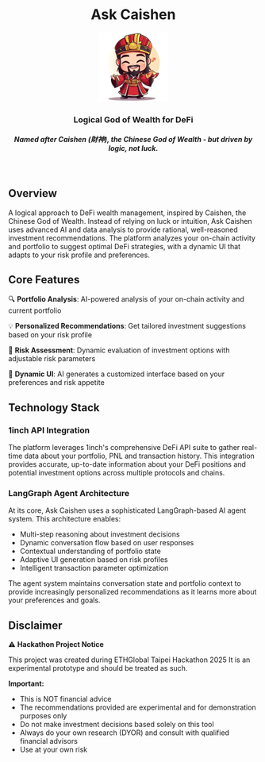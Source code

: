 <div align="center">
  <h1>Ask Caishen</h1>
  <img height=140 src="public/images/logo.png"/>
  <h3 align="center">Logical God of Wealth for DeFi</h3>
  <h5 align="center">Named after Caishen (財神), the Chinese God of Wealth - but driven by logic, not luck.</h5>

  <br/>
</div>

## Overview

A logical approach to DeFi wealth management, inspired by Caishen, the Chinese God of Wealth. Instead of relying on luck or intuition, Ask Caishen uses advanced AI and data analysis to provide rational, well-reasoned investment recommendations. The platform analyzes your on-chain activity and portfolio to suggest optimal DeFi strategies, with a dynamic UI that adapts to your risk profile and preferences.

## Core Features

🔍 **Portfolio Analysis**: AI-powered analysis of your on-chain activity and current portfolio

💡 **Personalized Recommendations**: Get tailored investment suggestions based on your risk profile  

🎯 **Risk Assessment**: Dynamic evaluation of investment options with adjustable risk parameters

🤖 **Dynamic UI**: AI generates a customized interface based on your preferences and risk appetite

## Technology Stack

### 1inch API Integration
The platform leverages 1inch's comprehensive DeFi API suite to gather real-time data about your portfolio, PNL and transaction history. This integration provides accurate, up-to-date information about your DeFi positions and potential investment options across multiple protocols and chains.

### LangGraph Agent Architecture
At its core, Ask Caishen uses a sophisticated LangGraph-based AI agent system. This architecture enables:
- Multi-step reasoning about investment decisions
- Dynamic conversation flow based on user responses
- Contextual understanding of portfolio state
- Adaptive UI generation based on risk profiles
- Intelligent transaction parameter optimization

The agent system maintains conversation state and portfolio context to provide increasingly personalized recommendations as it learns more about your preferences and goals.

## Disclaimer

⚠️ **Hackathon Project Notice**

This project was created during ETHGlobal Taipei Hackathon 2025 It is an experimental prototype and should be treated as such.

**Important:**
- This is NOT financial advice
- The recommendations provided are experimental and for demonstration purposes only
- Do not make investment decisions based solely on this tool
- Always do your own research (DYOR) and consult with qualified financial advisors
- Use at your own risk